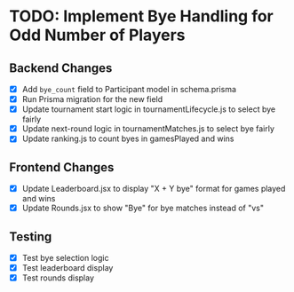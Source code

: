 # TODO: Implement Bye Handling for Odd Number of Players

## Backend Changes

- [x] Add `bye_count` field to Participant model in schema.prisma
- [x] Run Prisma migration for the new field
- [x] Update tournament start logic in tournamentLifecycle.js to select bye fairly
- [x] Update next-round logic in tournamentMatches.js to select bye fairly
- [x] Update ranking.js to count byes in gamesPlayed and wins

## Frontend Changes

- [x] Update Leaderboard.jsx to display "X + Y bye" format for games played and wins
- [x] Update Rounds.jsx to show "Bye" for bye matches instead of "vs"

## Testing

- [x] Test bye selection logic
- [x] Test leaderboard display
- [x] Test rounds display

